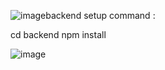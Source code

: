 ![image](https://github.com/user-attachments/assets/454392e8-4894-4809-bfcf-d06e90120758)backend setup command :

cd backend
npm install

![image](https://github.com/user-attachments/assets/29eb1b2c-58e7-49cf-822c-8c390e03c5ac)
